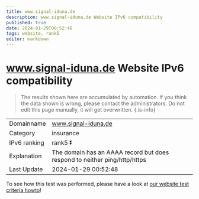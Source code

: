 ```yaml
---
title: www.signal-iduna.de
description: www.signal-iduna.de Website IPv6 compatibility
published: true
date: 2024-01-29T00:52:48
tags: website, rank5
editor: markdown
---
```


# www.signal-iduna.de Website IPv6 compatibility

> The results shown here are accumulated by automation. If you think the data shown is wrong, please contact the administrators. 
> Do not edit this page manually, it will get overwritten.
{.is-info}


|   |   |
| - | - |
| Domainname | www.signal-iduna.de
| Category | insurance |
| IPv6 ranking | rank5 :arrow_double_down: |
| Explanation | The domain has an AAAA record but does respond to neither ping/http/https |
| Last Update | 2024-01-29 00:52:48 |

To see how this test was performed, please have a look at [our website test criteria howto](/howto/testcriteria/website)!

